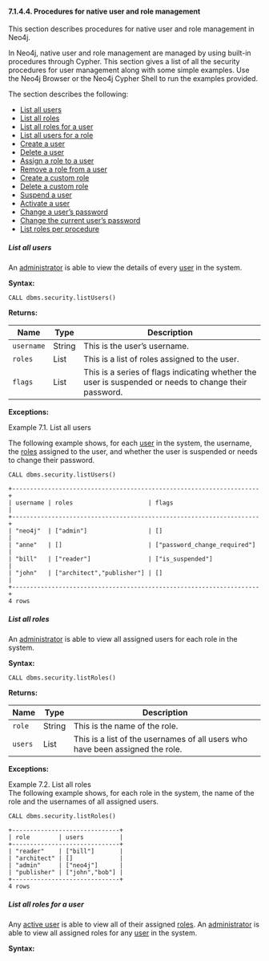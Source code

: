#### 7.1.4.4. Procedures for native user and role management 

This section describes procedures for native user and role management in Neo4j.

In Neo4j, native user and role management are managed by using built-in procedures through Cypher. This section gives a list of all the security procedures for user management along with some simple examples. Use the Neo4j Browser or the Neo4j Cypher Shell to run the examples provided.

The section describes the following:

-   [List all users](https://neo4j.com/docs/operations-manual/3.3/security/authentication-authorization/native-user-role-management/procedures/#userauth-list-all-users)
-   [List all roles](https://neo4j.com/docs/operations-manual/3.3/security/authentication-authorization/native-user-role-management/procedures/#user-roles-list-all-roles)
-   [List all roles for a user](https://neo4j.com/docs/operations-manual/3.3/security/authentication-authorization/native-user-role-management/procedures/#user-roles-list-all-roles-for-user)
-   [List all users for a role](https://neo4j.com/docs/operations-manual/3.3/security/authentication-authorization/native-user-role-management/procedures/#user-roles-list-all-users-for-role)
-   [Create a user](https://neo4j.com/docs/operations-manual/3.3/security/authentication-authorization/native-user-role-management/procedures/#userauth-add-user)
-   [Delete a user](https://neo4j.com/docs/operations-manual/3.3/security/authentication-authorization/native-user-role-management/procedures/#userauth-delete-user)
-   [Assign a role to a user](https://neo4j.com/docs/operations-manual/3.3/security/authentication-authorization/native-user-role-management/procedures/#user-roles-assign-role-to-user)
-   [Remove a role from a user](https://neo4j.com/docs/operations-manual/3.3/security/authentication-authorization/native-user-role-management/procedures/#user-roles-remove-role-from-user)
-   [Create a custom role](https://neo4j.com/docs/operations-manual/3.3/security/authentication-authorization/native-user-role-management/procedures/#user-roles-create-role)
-   [Delete a custom role](https://neo4j.com/docs/operations-manual/3.3/security/authentication-authorization/native-user-role-management/procedures/#user-roles-delete-role)
-   [Suspend a user](https://neo4j.com/docs/operations-manual/3.3/security/authentication-authorization/native-user-role-management/procedures/#userauth-suspend-user)
-   [Activate a user](https://neo4j.com/docs/operations-manual/3.3/security/authentication-authorization/native-user-role-management/procedures/#userauth-activate-user)
-   [Change a user’s password](https://neo4j.com/docs/operations-manual/3.3/security/authentication-authorization/native-user-role-management/procedures/#userauth-change-users-password)
-   [Change the current user’s password](https://neo4j.com/docs/operations-manual/3.3/security/authentication-authorization/native-user-role-management/procedures/#userauth-change-your-password)
-   [List roles per procedure](https://neo4j.com/docs/operations-manual/3.3/security/authentication-authorization/native-user-role-management/procedures/#list-roles-per-procedure)

##### List all users

An [administrator](https://neo4j.com/docs/operations-manual/3.3/security/authentication-authorization/terminology/#term-administrator) is able to view the details of every [user](https://neo4j.com/docs/operations-manual/3.3/security/authentication-authorization/terminology/#term-user) in the system.

**Syntax:**

`CALL dbms.security.listUsers()`

**Returns:**

| Name       | Type         | Description                              |
| ---------- | ------------ | ---------------------------------------- |
| `username` | String       | This is the user’s username.             |
| `roles`    | List<String> | This is a list of roles assigned to the user. |
| `flags`    | List<String> | This is a series of flags indicating whether the user is suspended or needs to change their password. |

**Exceptions:**

Example 7.1. List all users

The following example shows, for each [user](https://neo4j.com/docs/operations-manual/3.3/security/authentication-authorization/terminology/#term-user) in the system, the username, the [roles](https://neo4j.com/docs/operations-manual/3.3/security/authentication-authorization/native-user-role-management/native-roles/) assigned to the user, and whether the user is suspended or needs to change their password.

```
CALL dbms.security.listUsers()
```

```
+---------------------------------------------------------------------+
| username | roles                     | flags                        |
+---------------------------------------------------------------------+
| "neo4j"  | ["admin"]                 | []                           |
| "anne"   | []                        | ["password_change_required"] |
| "bill"   | ["reader"]                | ["is_suspended"]             |
| "john"   | ["architect","publisher"] | []                           |
+---------------------------------------------------------------------+
4 rows
```

##### List all roles

An [administrator](https://neo4j.com/docs/operations-manual/3.3/security/authentication-authorization/terminology/#term-administrator) is able to view all assigned users for each role in the system.

**Syntax:**

`CALL dbms.security.listRoles()`

**Returns:**

| Name    | Type         | Description                              |
| ------- | ------------ | ---------------------------------------- |
| `role`  | String       | This is the name of the role.            |
| `users` | List<String> | This is a list of the usernames of all users who have been assigned the role. |

**Exceptions:**

<div class="example">
Example 7.2. List all roles
<div class="example-contents">
The following example shows, for each role in the system, the name of the role and the usernames of all assigned users.

```
CALL dbms.security.listRoles()
```

```
+------------------------------+
| role        | users          |
+------------------------------+
| "reader"    | ["bill"]       |
| "architect" | []             |
| "admin"     | ["neo4j"]      |
| "publisher" | ["john","bob"] |
+------------------------------+
4 rows
```
</div>
</div>

##### List all roles for a user

Any [active user](https://neo4j.com/docs/operations-manual/3.3/security/authentication-authorization/terminology/#term-active-user) is able to view all of their assigned [roles](https://neo4j.com/docs/operations-manual/3.3/security/authentication-authorization/native-user-role-management/native-roles/). An [administrator](https://neo4j.com/docs/operations-manual/3.3/security/authentication-authorization/terminology/#term-administrator) is able to view all assigned roles for any [user](https://neo4j.com/docs/operations-manual/3.3/security/authentication-authorization/terminology/#term-user) in the system.

**Syntax:**